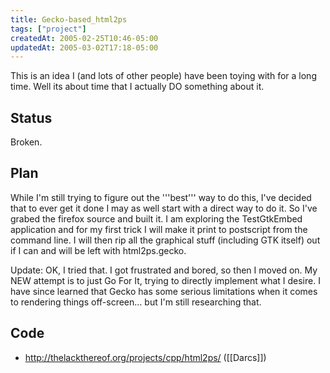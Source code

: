 ```yaml
---
title: Gecko-based_html2ps
tags: ["project"]
createdAt: 2005-02-25T10:46-05:00
updatedAt: 2005-03-02T17:18-05:00
---
```


This is an idea I (and lots of other people) have been toying with for a long time. Well its about time that I actually DO something about it.

## Status
Broken.

## Plan
While I'm still trying to figure out the '''best''' way to do this, I've decided that to ever get it done I may as well start with a direct way to do it. So I've grabed the firefox source and built it. I am exploring the TestGtkEmbed application and for my first trick I will make it print to postscript from the command line. I will then rip all the graphical stuff (including GTK itself) out if I can and will be left with html2ps.gecko.

Update: OK, I tried that. I got frustrated and bored, so then I moved on. My NEW attempt is to just Go For It, trying to directly implement what I desire. I have since learned that Gecko has some serious limitations when it comes to rendering things off-screen... but I'm still researching that.

## Code
* http://thelackthereof.org/projects/cpp/html2ps/ ([[Darcs]])


